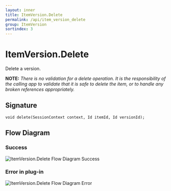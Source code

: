 ```yaml
---
layout: inner
title: ItemVersion.Delete
permalink: /api/item_version_delete
group: ItemVersion
sortindex: 3
---
```

# ItemVersion.Delete

Delete a version.  

**NOTE:** _There is no validation for a delete operation. It is the responsibility of the calling app to validate that it is safe to delete the item, or to handle any broken references appropriately._


## Signature

`void delete(SessionContext context, Id itemId, Id versionId);`

## Flow Diagram

### Success

![ItemVersion.Delete Flow Diagram Success](../images/item_version_delete_success.png)

### Error in plug-in

![ItemVersion.Delete Flow Diagram Error](../images/item_version_delete_error.png)
